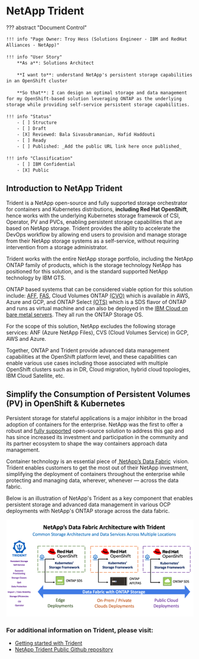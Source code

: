 # NetApp Trident

??? abstract "Document Control"

    !!! info "Page Owner: Troy Hess (Solutions Engineer - IBM and RedHat Alliances - NetApp)"

    !!! info "User Story"
        **As a**: Solutions Architect

        **I want to**: understand NetApp's persistent storage capabilities in an OpenShift cluster

        **So that**: I can design an optimal storage and data management for my OpenShift-based solution leveraging ONTAP as the underlying storage while providing self-service persistent storage capabilities.

    !!! info "Status"
        - [ ] Structure
        - [ ] Draft
        - [X] Reviewed: Bala Sivasubramanian, Hafid Haddouti
        - [ ] Ready
        - [ ] Published: _Add the public URL link here once published_

    !!! info "Classification"
        - [ ] IBM Confidential
        - [X] Public

## Introduction to NetApp Trident

Trident is a NetApp open-source and fully supported storage orchestrator for containers and Kubernetes distributions, **including Red Hat OpenShift**, hence works with the underlying Kubernetes storage framewok of CSI, Operator, PV and PVCs, enabling persistent storage capabilities that are based on NetApp storage.
Trident provides the ability to accelerate the DevOps workflow by allowing end users to provision and manage storage from their NetApp storage systems as a self-service, without requiring intervention from a storage administrator.

Trident works with the entire NetApp storage portfolio, including the NetApp ONTAP family of products, which is the storage technology NetApp has positioned for this solution, and is the standard supported NetApp technology by IBM GTS.

ONTAP based systems that can be considered viable option for this solution include: [AFF](https://www.netapp.com/data-storage/aff-a-series/), [FAS](https://www.netapp.com/data-storage/fas/), Cloud Volumes ONTAP [(CVO)](https://cloud.netapp.com/ontap-cloud) which is available in AWS, Azure and GCP, and ONTAP Select [(OTS)](https://www.netapp.com/data-management/software-defined-storage-ontap-select/) which is a SDS flavor of ONTAP and runs as virtual machine and can also be deployed in the [IBM Cloud on bare metal servers](https://cloud.ibm.com/docs/vmwaresolutions?topic=vmwaresolutions-netapp&mhsrc=ibmsearch_a&mhq=ONTAP%20Select). They all run the ONTAP Storage OS.

For the scope of this solution, NetApp excludes the following storage services: ANF (Azure NetApp Files), CVS (Cloud Volumes Service) in GCP, AWS and Azure.

Together, ONTAP and Trident provide advanced data management capabilities at the OpenShift platform level, and these capabilities can enable various use cases including those associated with multiple OpenShift clusters such as in DR, Cloud migration, hybrid cloud topologies, IBM Cloud Satellite, etc.


## Simplify the Consumption of Persistent Volumes (PV) in OpenShift & Kubernetes

Persistent storage for stateful applications is a major inhibitor in the broad adoption of containers for the enterprise. NetApp was the first to offer a robust and [fully supported](https://netapp-trident.readthedocs.io/en/stable-v21.01/support/requirements.html#requirements) open-source solution to address this gap and has since increased its investment and participation in the community and its partner ecosystem to shape the way containers approach data management.

Container technology is an essential piece of [ NetApp’s Data Fabric](https://www.netapp.com/us/info/what-is-data-fabric.aspx)  vision. Trident enables customers to get the most out of their NetApp investment, simplifying the deployment of containers throughout the enterprise while protecting and managing data, wherever, whenever — across the data fabric.

Below is an illustration of NetApp's Trident as a key component that enables persistent storage and advanced data management in various OCP deployments with NetApp's ONTAP storage across the data fabric.

![](./Trident-Data-Fabric.png) 

### For additional information on Trident, please visit:

* [Getting started with Trident](https://netapp.io/persistent-storage-provisioner-for-kubernetes/)
* [NetApp Trident Public Github repository](https://github.com/NetApp/trident/blob/stable/v21.01/docs/kubernetes/index.rst)
